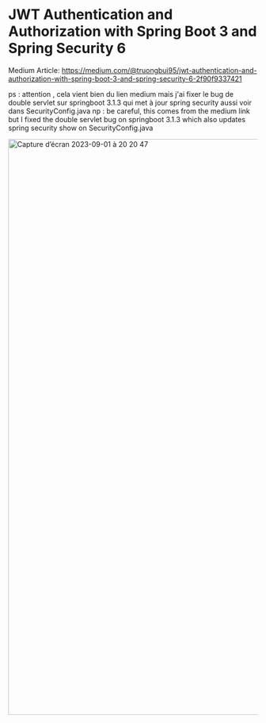 # JWT Authentication and Authorization with Spring Boot 3 and Spring Security 6

Medium
Article: https://medium.com/@truongbui95/jwt-authentication-and-authorization-with-spring-boot-3-and-spring-security-6-2f90f9337421

ps : attention , cela vient bien du lien medium mais j'ai fixer le bug de double servlet sur springboot 3.1.3 qui met à jour spring security aussi voir dans SecurityConfig.java
np : be careful, this comes from the medium link but I fixed the double servlet bug on springboot 3.1.3 which also updates spring security show on SecurityConfig.java

<img width="1161" alt="Capture d’écran 2023-09-01 à 20 20 47" src="https://github.com/JSurquin/exemple-springboot-api-jwt/assets/33385043/cfbdd181-3446-43ac-910b-6e7b9ef89a00">
